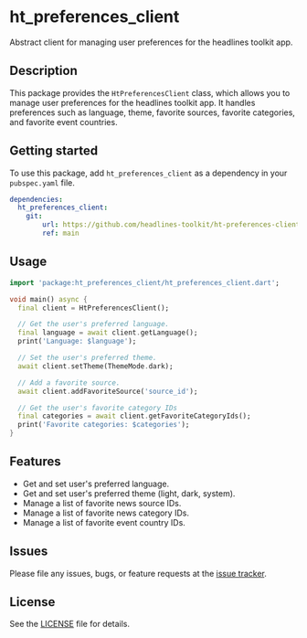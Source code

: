 # ht_preferences_client

Abstract client for managing user preferences for the headlines toolkit app.

## Description

This package provides the `HtPreferencesClient` class, which allows you to manage user preferences for the headlines toolkit app. It handles preferences such as language, theme, favorite sources, favorite categories, and favorite event countries.

## Getting started

To use this package, add `ht_preferences_client` as a dependency in your `pubspec.yaml` file.

```yaml
dependencies:
  ht_preferences_client:
    git:
        url: https://github.com/headlines-toolkit/ht-preferences-client.git
        ref: main
```

## Usage

```dart
import 'package:ht_preferences_client/ht_preferences_client.dart';

void main() async {
  final client = HtPreferencesClient();

  // Get the user's preferred language.
  final language = await client.getLanguage();
  print('Language: $language');

  // Set the user's preferred theme.
  await client.setTheme(ThemeMode.dark);

  // Add a favorite source.
  await client.addFavoriteSource('source_id');

  // Get the user's favorite category IDs
  final categories = await client.getFavoriteCategoryIds();
  print('Favorite categories: $categories');
}

```

## Features

*   Get and set user's preferred language.
*   Get and set user's preferred theme (light, dark, system).
*   Manage a list of favorite news source IDs.
*   Manage a list of favorite news category IDs.
*   Manage a list of favorite event country IDs.

## Issues

Please file any issues, bugs, or feature requests at the [issue tracker](https://github.com/headlines-toolkit/ht-preferences-client/issues).

## License

See the [LICENSE](LICENSE) file for details.
